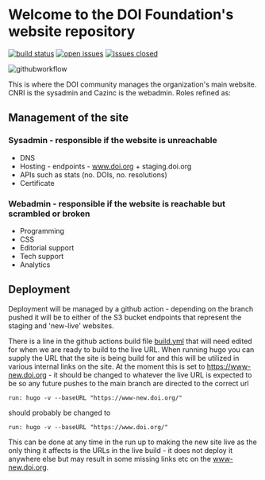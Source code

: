 # Welcome to the DOI Foundation's website repository
[![build status](https://github.com/doi-foundation/doi-website/actions/workflows/build.yml/badge.svg?branch=main)](https://github.com/doi-foundation/doi-website/actions/workflows/build.yml)
[![open issues](https://img.shields.io/github/issues-raw/doi-foundation/doi-website)](https://github.com/doi-foundation/doi-website/issues)
[![issues closed](https://img.shields.io/github/issues-closed-raw/doi-foundation/doi-website)](https://github.com/doi-foundation/doi-website/issues?q=is%3Aissue+is%3Aclosed)

![githubworkflow]

This is where the DOI community manages the organization's main website. 
CNRI is the sysadmin and Cazinc is the webadmin. Roles refined as:

## Management of the site

### Sysadmin - responsible if the website is unreachable
- DNS
- Hosting - endpoints - www.doi.org + staging.doi.org
- APIs such as stats (no. DOIs, no. resolutions)
- Certificate 
### Webadmin - responsible if the website is reachable but scrambled or broken
- Programming 
- CSS
- Editorial support
- Tech support
- Analytics 

## Deployment
Deployment will be managed by a github action - depending on the branch pushed it will be to either of the S3 bucket endpoints that represent the staging and 'new-live' websites.

There is a line in the github actions build file [build.yml](https://github.com/doi-foundation/doi-website/blob/main/.github/workflows/build.yml) that will need edited for when we are ready to build to the live URL.
When running hugo you can supply the URL that the site is being build for and this will be utilized in various internal links on the site. At the moment this is set to https://www-new.doi.org - it should be changed to whatever the live URL is expected to be so any future pushes to the main branch are directed to the correct url

```run: hugo -v --baseURL "https://www-new.doi.org/"```

should probably be changed to 

```run: hugo -v --baseURL "https://www.doi.org/"```

This can be done at any time in the run up to making the new site live as the only thing it affects is the URLs in the live build - it does not deploy it anywhere else but may result in some missing links etc on the www-new.doi.org.


[githubworkflow]: https://img.shields.io/github/workflow/status/bcgwebdesign/timetable/GitHub%20Pages?style=flat-square
